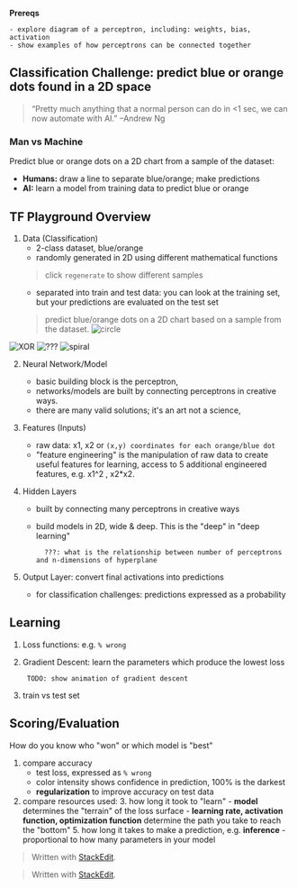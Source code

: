 **Prereqs**
```
- explore diagram of a perceptron, including: weights, bias, activation
- show examples of how perceptrons can be connected together
```




## Classification Challenge: predict blue or orange dots found in a 2D space
> “Pretty much anything that a normal person can do in <1 sec, we can now automate with AI.” –Andrew Ng
### Man vs Machine
Predict blue or orange dots on a 2D chart from a sample of the dataset:
-	**Humans:** draw a line to separate blue/orange; make predictions
-	**AI:** learn a model from training data to predict blue or orange
	
## TF Playground Overview
1. Data (Classification)
	- 2-class dataset, blue/orange
	- randomly generated in 2D using different mathematical functions
	> click `regenerate` to show different samples					
	- separated into train and test data: you can look at the training set, but your predictions are evaluated on the test set
	> predict blue/orange dots on a 2D chart based on a sample from the dataset.
![circle](https://i.postimg.cc/cHqGVcW3/tfp-data1.png)

![XOR](https://i.postimg.cc/25LfcKsm/tfp-data2.png)
![???](https://i.postimg.cc/cHQGZ81b/tfp-data3.png)
![spiral](https://i.postimg.cc/SRkFKNJN/tfp-data4.png)

	
2. Neural Network/Model
	- basic building block is the perceptron,  
	- networks/models are built by connecting perceptrons in creative ways. 
	- there are many valid solutions; it's an art not a science, 

3. Features (Inputs)
	- raw data: x1, x2  or `(x,y) coordinates for each orange/blue dot`
	- "feature engineering" is the manipulation of raw data to create useful features for learning, access to 5 additional engineered features, e.g. x1^2 , x2*x2.
	
4. Hidden Layers
	- built by connecting many perceptrons in creative ways
	- build models in 2D, wide & deep. This is the "deep" in "deep learning"
			
			???: what is the relationship between number of perceptrons and n-dimensions of hyperplane
			
5. Output Layer: convert final activations into predictions
	- for classification challenges: predictions expressed as a probability

## Learning
1. Loss functions: e.g. `% wrong`
2. Gradient Descent: learn the parameters which produce the lowest loss

		TODO: show animation of gradient descent
4. train vs test set

## Scoring/Evaluation
How do you know who  "won" or which model is "best"
1. compare accuracy
	- test loss, expressed as `% wrong`
	- color intensity shows confidence in prediction, 100% is the darkest
	- **regularization** to improve accuracy on test data
2. compare resources used:
	3. how long it took to "learn"
		- **model** determines the "terrain" of the loss surface
		- **learning rate, activation function, optimization function** determine the path you take to reach the "bottom"
	5. how long it takes to make a prediction, e.g. **inference**
		- proportional to how many parameters in your model



> Written with [StackEdit](https://stackedit.io/).

> Written with [StackEdit](https://stackedit.io/).
<!--stackedit_data:
eyJoaXN0b3J5IjpbLTg3NjcxNzAxMSwxNjc3MTU3NjU2LC00Mz
cyMzgyNDddfQ==
-->